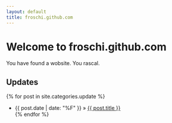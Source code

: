 ```yaml
---
layout: default
title: froschi.github.com
---
```

# Welcome to froschi.github.com

You have found a wobsite. You rascal.

## Updates

{% for post in site.categories.update %}
* {{ post.date | date: "%F" }}</span> &raquo; <a href="{{ post.url }}">{{ post.title }}</a></li>
{% endfor %}
